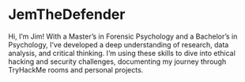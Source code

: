 # JemTheDefender
Hi, I’m Jim! With a Master’s in Forensic Psychology and a Bachelor’s in Psychology, I’ve developed a deep understanding of research, data analysis, and critical thinking. I’m using these skills to dive into ethical hacking and security challenges, documenting my journey through TryHackMe rooms and personal projects.
